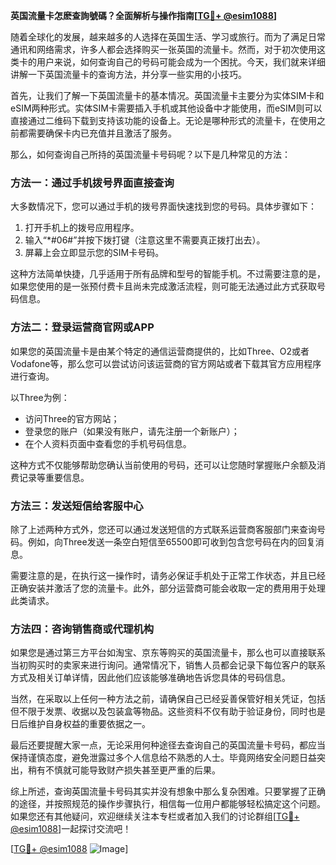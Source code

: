**英国流量卡怎麽查詢號碼？全面解析与操作指南[[TG💪+ @esim1088](https://t.me/s/esim1088)]**

随着全球化的发展，越来越多的人选择在英国生活、学习或旅行。而为了满足日常通讯和网络需求，许多人都会选择购买一张英国的流量卡。然而，对于初次使用这类卡的用户来说，如何查询自己的号码可能会成为一个困扰。今天，我们就来详细讲解一下英国流量卡的查询方法，并分享一些实用的小技巧。

首先，让我们了解一下英国流量卡的基本情况。英国流量卡主要分为实体SIM卡和eSIM两种形式。实体SIM卡需要插入手机或其他设备中才能使用，而eSIM则可以直接通过二维码下载到支持该功能的设备上。无论是哪种形式的流量卡，在使用之前都需要确保卡内已充值并且激活了服务。

那么，如何查询自己所持的英国流量卡号码呢？以下是几种常见的方法：

### 方法一：通过手机拨号界面直接查询

大多数情况下，您可以通过手机的拨号界面快速找到您的号码。具体步骤如下：

1. 打开手机上的拨号应用程序。
2. 输入“*#06#”并按下拨打键（注意这里不需要真正拨打出去）。
3. 屏幕上会立即显示您的SIM卡号码。

这种方法简单快捷，几乎适用于所有品牌和型号的智能手机。不过需要注意的是，如果您使用的是一张预付费卡且尚未完成激活流程，则可能无法通过此方式获取号码信息。

### 方法二：登录运营商官网或APP

如果您的英国流量卡是由某个特定的通信运营商提供的，比如Three、O2或者Vodafone等，那么您可以尝试访问该运营商的官方网站或者下载其官方应用程序进行查询。

以Three为例：
- 访问Three的官方网站；
- 登录您的账户（如果没有账户，请先注册一个新账户）；
- 在个人资料页面中查看您的手机号码信息。

这种方式不仅能够帮助您确认当前使用的号码，还可以让您随时掌握账户余额及消费记录等重要信息。

### 方法三：发送短信给客服中心

除了上述两种方式外，您还可以通过发送短信的方式联系运营商客服部门来查询号码。例如，向Three发送一条空白短信至65500即可收到包含您号码在内的回复消息。

需要注意的是，在执行这一操作时，请务必保证手机处于正常工作状态，并且已经正确安装并激活了您的流量卡。此外，部分运营商可能会收取一定的费用用于处理此类请求。

### 方法四：咨询销售商或代理机构

如果您是通过第三方平台如淘宝、京东等购买的英国流量卡，那么也可以直接联系当初购买时的卖家来进行询问。通常情况下，销售人员都会记录下每位客户的联系方式及相关订单详情，因此他们应该能够准确地告诉您具体的号码信息。

当然，在采取以上任何一种方法之前，请确保自己已经妥善保管好相关凭证，包括但不限于发票、收据以及包装盒等物品。这些资料不仅有助于验证身份，同时也是日后维护自身权益的重要依据之一。

最后还要提醒大家一点，无论采用何种途径去查询自己的英国流量卡号码，都应当保持谨慎态度，避免泄露过多个人信息给不熟悉的人士。毕竟网络安全问题日益突出，稍有不慎就可能导致财产损失甚至更严重的后果。

综上所述，查询英国流量卡号码其实并没有想象中那么复杂困难。只要掌握了正确的途径，并按照规范的操作步骤执行，相信每一位用户都能够轻松搞定这个问题。如果您还有其他疑问，欢迎继续关注本专栏或者加入我们的讨论群组[[TG💪+ @esim1088](https://t.me/s/esim1088)]一起探讨交流吧！

[[TG💪+ @esim1088](https://t.me/s/esim1088) ![Image](https://i.postimg.cc/4NQfJmqS/Snipaste-2025-05-13-00-14-12.png)]
